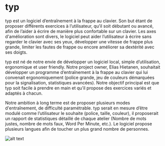 # typ

typ est un logiciel d’entraînement à la frappe au clavier. Son but étant de proposer différents exercices à l’utilisateur, qu’il soit débutant ou avancé, afin de l’aider à écrire de manière plus confortable sur un clavier. Les axes d'amélioration sont divers, le logiciel peut aider l’utilisateur à écrire sans regarder le clavier avec ses yeux, développer une vitesse de frappe plus grande, limiter les fautes de frappe ou encore améliorer sa dextérité avec ses doigts.

typ est né de notre envie de développer un logiciel local, simple d’utilisation, ergonomique et user friendly. Notre project owner, Elias Hietanen, souhaitait développer un programme d’entraînement à la frappe au clavier qui lui convenait ergonomiquement (police grande, jeu de couleurs démarquées pour la signalisation, statistiques avancées). Notre objectif principal est que typ soit facile à prendre en main et qu’il propose des exercices variés et adaptés à chacun.

Notre ambition à long terme est de proposer plusieurs modes d'entraînement, de difficulté paramétrable. typ serait en mesure d’être modulé comme l’utilisateur le souhaite (police, taille, couleur), il proposerait un rapport de statistiques détaillé de chaque atelier (Nombre de mots justes, nombre de mots faux, Word Per Minute, etc.). Le logiciel propose plusieurs langues afin de toucher un plus grand nombre de personnes.

![alt text](http://image.noelshack.com/fichiers/2023/07/3/1676481564-typ.png)
